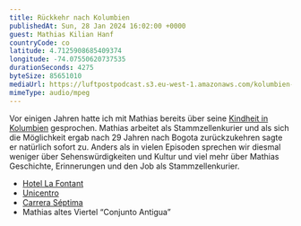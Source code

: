 ```yaml
---
title: Rückkehr nach Kolumbien
publishedAt: Sun, 28 Jan 2024 16:02:00 +0000
guest: Mathias Kilian Hanf
countryCode: co
latitude: 4.7125908685409374
longitude: -74.07550620737535
durationSeconds: 4275
byteSize: 85651010
mediaUrl: https://luftpostpodcast.s3.eu-west-1.amazonaws.com/kolumbien-2.mp3
mimeType: audio/mpeg
---
```


Vor einigen Jahren hatte ich mit Mathias bereits über seine [Kindheit in Kolumbien](https://www.luftpost-podcast.de/kolumbien) gesprochen. Mathias arbeitet als Stammzellenkurier und als sich die Möglichkeit ergab nach 29 Jahren nach Bogota zurückzukehren sagte er natürlich sofort zu. Anders als in vielen Episoden sprechen wir diesmal weniger über Sehenswürdigkeiten und Kultur und viel mehr über Mathias Geschichte, Erinnerungen und den Job als Stammzellenkurier.

- [Hotel La Fontant](https://en.estelarlafontana.com/)
- [Unicentro](https://unicentrobogota.com/)
- [Carrera Séptima](https://en.wikipedia.org/wiki/Carrera_S%C3%A9ptima)
- Mathias altes Viertel “Conjunto Antigua”
